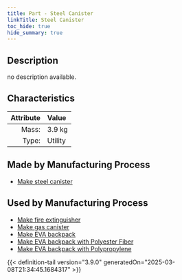 ```yaml
---
title: Part - Steel Canister
linkTitle: Steel Canister
toc_hide: true
hide_summary: true
---
```

<!-- This is generated by the MarsSim HelpGenertor, do not edit. -->

## Description
no description available.

## Characteristics

| Attribute      | Value |
|--------:|:------|
|Mass:|3.9 kg|
|Type:|Utility|

## Made by Manufacturing Process

- [Make steel canister](/docs/definitions/process/make-steel-canister)

## Used by Manufacturing Process

- [Make fire extinguisher](/docs/definitions/process/make-fire-extinguisher)
- [Make gas canister](/docs/definitions/process/make-gas-canister)
- [Make EVA backpack](/docs/definitions/process/make-eva-backpack)
- [Make EVA backpack with Polyester Fiber](/docs/definitions/process/make-eva-backpack-with-polyester-fiber)
- [Make EVA backpack with Polypropylene](/docs/definitions/process/make-eva-backpack-with-polypropylene)



{{< definition-tail version="3.9.0" generatedOn="2025-03-08T21:34:45.1684317" >}}



